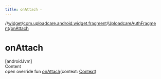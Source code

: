 ```yaml
---
title: onAttach -
---
```

//[widget](../../index.md)/[com.uploadcare.android.widget.fragment](../index.md)/[UploadcareAuthFragment](index.md)/[onAttach](on-attach.md)



# onAttach  
[androidJvm]  
Content  
open override fun [onAttach](on-attach.md)(context: [Context](https://developer.android.com/reference/kotlin/android/content/Context.html))  



